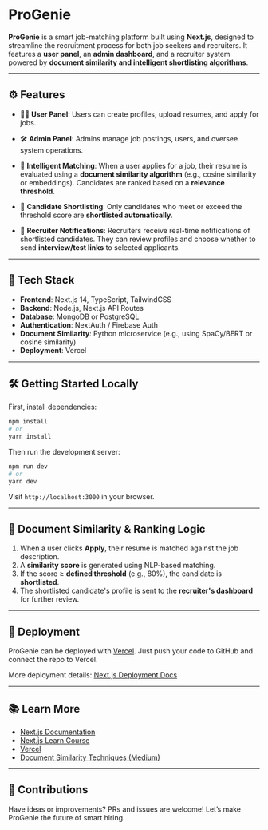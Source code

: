 # ProGenie

**ProGenie** is a smart job-matching platform built using **Next.js**, designed to streamline the recruitment process for both job seekers and recruiters. It features a **user panel**, an **admin dashboard**, and a recruiter system powered by **document similarity and intelligent shortlisting algorithms**.

---

## ⚙️ Features

* 🧑‍💼 **User Panel**:
  Users can create profiles, upload resumes, and apply for jobs.

* 🛠️ **Admin Panel**:
  Admins manage job postings, users, and oversee system operations.

* 🤖 **Intelligent Matching**:
  When a user applies for a job, their resume is evaluated using a **document similarity algorithm** (e.g., cosine similarity or embeddings). Candidates are ranked based on a **relevance threshold**.

* 🎯 **Candidate Shortlisting**:
  Only candidates who meet or exceed the threshold score are **shortlisted automatically**.

* 🔔 **Recruiter Notifications**:
  Recruiters receive real-time notifications of shortlisted candidates.
  They can review profiles and choose whether to send **interview/test links** to selected applicants.

---

## 🧪 Tech Stack

* **Frontend**: Next.js 14, TypeScript, TailwindCSS
* **Backend**: Node.js, Next.js API Routes
* **Database**: MongoDB or PostgreSQL
* **Authentication**: NextAuth / Firebase Auth
* **Document Similarity**: Python microservice (e.g., using SpaCy/BERT or cosine similarity)
* **Deployment**: Vercel

---

## 🛠 Getting Started Locally

First, install dependencies:

```bash
npm install
# or
yarn install
```

Then run the development server:

```bash
npm run dev
# or
yarn dev
```

Visit `http://localhost:3000` in your browser.

---

## 🧠 Document Similarity & Ranking Logic

1. When a user clicks **Apply**, their resume is matched against the job description.
2. A **similarity score** is generated using NLP-based matching.
3. If the score ≥ **defined threshold** (e.g., 80%), the candidate is **shortlisted**.
4. The shortlisted candidate's profile is sent to the **recruiter's dashboard** for further review.

---

## 🚀 Deployment

ProGenie can be deployed with [Vercel](https://vercel.com). Just push your code to GitHub and connect the repo to Vercel.

More deployment details: [Next.js Deployment Docs](https://nextjs.org/docs/app/building-your-application/deploying)

---

## 📚 Learn More

* [Next.js Documentation](https://nextjs.org/docs)
* [Next.js Learn Course](https://nextjs.org/learn)
* [Vercel](https://vercel.com)
* [Document Similarity Techniques (Medium)](https://medium.com/search?q=document%20similarity)

---

## 🤝 Contributions

Have ideas or improvements? PRs and issues are welcome!
Let’s make ProGenie the future of smart hiring.

